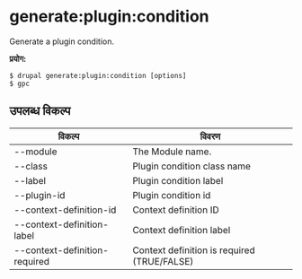 # generate:plugin:condition
Generate a plugin condition.

**प्रयोग:**
```
$ drupal generate:plugin:condition [options]
$ gpc  
```

## उपलब्ध विकल्प
विकल्प | विवरण
-------|-------------
--module | The Module name.
--class | Plugin condition class name
--label | Plugin condition label
--plugin-id | Plugin condition id
--context-definition-id | Context definition ID
--context-definition-label | Context definition label
--context-definition-required | Context definition is required (TRUE/FALSE)
